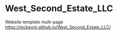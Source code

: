 # West_Second_Estate_LLC
Website template multi-page
https://mckeont.github.io/West_Second_Estate_LLC/

